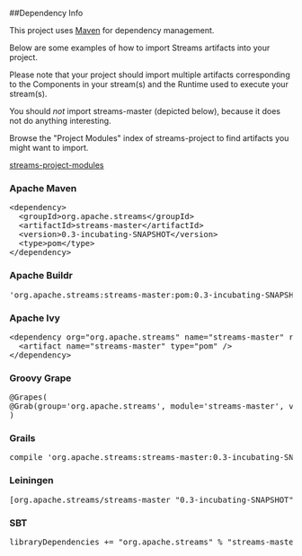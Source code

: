 ##Dependency Info

This project uses [Maven](http://maven.apache.org/ "Maven") for dependency management.

Below are some examples of how to import Streams artifacts into your project.

Please note that your project should import multiple artifacts corresponding to the Components in your stream(s) and the Runtime used to execute your stream(s).

You should *not* import streams-master (depicted below), because it does not do anything interesting.

Browse the "Project Modules" index of streams-project to find artifacts you might want to import.

[streams-project-modules](http://streams.incubator.apache.org/site/0.2-incubating/streams-project/modules.html "http://streams.incubator.apache.org/site/0.2-incubating/streams-project/modules.html")

<div class="section">

<h3><a name="Apache_Maven"></a>Apache Maven</h3><a name="Apache_Maven"></a>

<div class="source">

<pre class="prettyprint">&lt;dependency&gt;
  &lt;groupId&gt;org.apache.streams&lt;/groupId&gt;
  &lt;artifactId&gt;streams-master&lt;/artifactId&gt;
  &lt;version&gt;0.3-incubating-SNAPSHOT&lt;/version&gt;
  &lt;type&gt;pom&lt;/type&gt;
&lt;/dependency&gt;</pre>

</div>

</div>

<div class="section">

<h3><a name="Apache_Buildr"></a>Apache Buildr</h3><a name="Apache_Buildr"></a>

<div class="source">

<pre class="prettyprint">'org.apache.streams:streams-master:pom:0.3-incubating-SNAPSHOT'</pre>

</div>

</div>

<div class="section">

<h3><a name="Apache_Ivy"></a>Apache Ivy</h3><a name="Apache_Ivy"></a>

<div class="source">

<pre class="prettyprint">&lt;dependency org=&quot;org.apache.streams&quot; name=&quot;streams-master&quot; rev=&quot;0.3-incubating-SNAPSHOT&quot;&gt;
  &lt;artifact name=&quot;streams-master&quot; type=&quot;pom&quot; /&gt;
&lt;/dependency&gt;</pre>

</div>

</div>

<div class="section">

<h3><a name="Groovy_Grape"></a>Groovy Grape</h3><a name="Groovy_Grape"></a>

<div class="source"><pre class="prettyprint">@Grapes(
@Grab(group='org.apache.streams', module='streams-master', version='0.3-incubating-SNAPSHOT')
)</pre>

</div>

<div>

<div class="section">

<h3><a name="Grails"></a>Grails</h3><a name="Grails"></a>

<div class="source"><pre class="prettyprint">compile 'org.apache.streams:streams-master:0.3-incubating-SNAPSHOT'</pre>

</div>

</div>

<div class="section">
<h3><a name="Leiningen"></a>Leiningen</h3><a name="Leiningen"></a>

<div class="source">

<pre class="prettyprint">[org.apache.streams/streams-master &quot;0.3-incubating-SNAPSHOT&quot;]</pre>

</div>

</div>

<div class="section">

<h3><a name="SBT"></a>SBT</h3><a name="SBT"></a>

<div class="source">

<pre class="prettyprint">libraryDependencies += &quot;org.apache.streams&quot; % &quot;streams-master&quot; % &quot;0.3-incubating-SNAPSHOT&quot;</pre>

</div>

</div>

</div>

</div>
